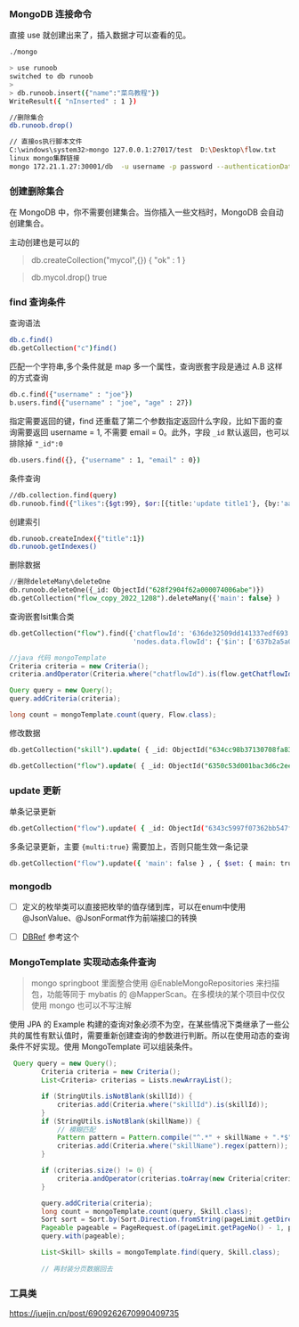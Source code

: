 

### MongoDB 连接命令

直接 use 就创建出来了，插入数据才可以查看的见。

```sh
./mongo

> use runoob
switched to db runoob
>
> db.runoob.insert({"name":"菜鸟教程"})
WriteResult({ "nInserted" : 1 })

//删除集合
db.runoob.drop()

// 直接os执行脚本文件
C:\windows\system32>mongo 127.0.0.1:27017/test  D:\Desktop\flow.txt
linux mongo集群链接
mongo 172.21.1.27:30001/db  -u username -p password --authenticationDatabase admin
```

### 创建删除集合

在 MongoDB 中，你不需要创建集合。当你插入一些文档时，MongoDB 会自动创建集合。

主动创建也是可以的

> db.createCollection("mycol",{})
> { "ok" : 1 }

> db.mycol.drop()
> true

### find 查询条件

查询语法

```sh
db.c.find()
db.getCollection("c")find()
```

匹配一个字符串,多个条件就是 map 多一个属性，查询嵌套字段是通过 A.B 这样的方式查询

```sh
db.c.find({"username" : "joe"})
b.users.find({"username" : "joe", "age" : 27}) 
```

指定需要返回的键，find 还重载了第二个参数指定返回什么字段，比如下面的查询需要返回 username = 1, 不需要 email = 0。此外，字段 `_id` 默认返回，也可以排除掉 `"_id":0`

```sh
db.users.find({}, {"username" : 1, "email" : 0})
```

条件查询

```sh
//db.collection.find(query)
db.runoob.find({"likes":{$gt:99}, $or:[{title:'update title1'}, {by:'aa'}]})
```

创建索引

```sh
db.runoob.createIndex({"title":1})
db.runoob.getIndexes()
```

删除数据

```sql
//删除deleteMany\deleteOne
db.runoob.deleteOne({_id: ObjectId("628f2904f62a000074006abe")})
db.getCollection("flow_copy_2022_1208").deleteMany({'main': false} )
```

查询嵌套lsit集合类

```sql
db.getCollection("flow").find({'chatflowId': '636de32509dd141337edf693', 
                               'nodes.data.flowId': {'$in': ['637b2a5a0351283a99600d1f', '636de32509dd141337edf694']}})
```

```java
//java 代码 mongoTemplate
Criteria criteria = new Criteria();
criteria.andOperator(Criteria.where("chatflowId").is(flow.getChatflowId()), Criteria.where("nodes.data.flowId").in(Lists.newArrayList(flow.getId())));

Query query = new Query();
query.addCriteria(criteria);

long count = mongoTemplate.count(query, Flow.class);
```

修改数据

```sql
db.getCollection("skill").update( { _id: ObjectId("634cc98b37130708fa8301bf") }, { $set: { "variables.15.global": true } } )

db.getCollection("flow").update( { _id: ObjectId("6350c53d001bac3d6c2ee3ad") }, { $set: { nodeData: ""}})
```

### update 更新

单条记录更新

```sh
db.getCollection("flow").update( { _id: ObjectId("6343c5997f07362bb547f280") }, { $set: { main: true } } )
```

多条记录更新，主要 `{multi:true}` 需要加上，否则只能生效一条记录

```sh
db.getCollection("flow").update({ 'main': false } , { $set: { main: true } },{multi:true} )
```



### mongodb

- [ ]  定义的枚举类可以直接把枚举的值存储到库，可以在enum中使用@JsonValue、@JsonFormat作为前端接口的转换
- [ ] [DBRef](https://blog.csdn.net/bokestudy/article/details/103702824) 参考这个





### MongoTemplate 实现动态条件查询

> mongo springboot 里面整合使用 @EnableMongoRepositories 来扫描包，功能等同于 mybatis 的 @MapperScan。在多模块的某个项目中仅仅使用 mongo 也可以不写注解

使用 JPA 的 Example 构建的查询对象必须不为空，在某些情况下类继承了一些公共的属性有默认值时，需要重新创建查询的参数进行判断。所以在使用动态的查询条件不好实现。使用 MongoTemplate  可以组装条件。

```java
 Query query = new Query();
        Criteria criteria = new Criteria();
        List<Criteria> criterias = Lists.newArrayList();

        if (StringUtils.isNotBlank(skillId)) {
            criterias.add(Criteria.where("skillId").is(skillId));
        }
        if (StringUtils.isNotBlank(skillName)) {
            // 模糊匹配
            Pattern pattern = Pattern.compile("^.*" + skillName + ".*$", Pattern.CASE_INSENSITIVE);
            criterias.add(Criteria.where("skillName").regex(pattern));
        }

        if (criterias.size() != 0) {
            criteria.andOperator(criterias.toArray(new Criteria[criterias.size()]));
        }

        query.addCriteria(criteria);
		long count = mongoTemplate.count(query, Skill.class);
        Sort sort = Sort.by(Sort.Direction.fromString(pageLimit.getDirection()), pageLimit.getSort());
		Pageable pageable = PageRequest.of(pageLimit.getPageNo() - 1, pageLimit.getPageSize(), sort);
   		query.with(pageable);

        List<Skill> skills = mongoTemplate.find(query, Skill.class);
        
		// 再封装分页数据回去
```



### 工具类

https://juejin.cn/post/6909262670990409735